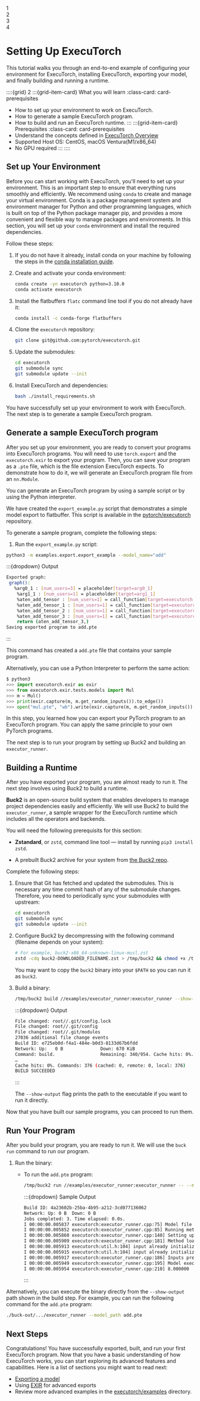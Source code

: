 <!---- DO NOT MODIFY Progress Bar Start --->

<div class="progress-bar-wrapper">
   <div class="progress-bar-item">
     <div class="step-number" id="step-1">1</div>
     <span class="step-caption" id="caption-1"></span>
   </div>
   <div class="progress-bar-item">
     <div class="step-number" id="step-2">2</div>
     <span class="step-caption" id="caption-2"></span>
   </div>
   <div class="progress-bar-item">
     <div class="step-number" id="step-3">3</div>
     <span class="step-caption" id="caption-3"></span>
   </div>
   <div class="progress-bar-item">
     <div class="step-number" id="step-4">4</div>
     <span class="step-caption" id="caption-4"></span>
   </div>
</div>

<!---- DO NOT MODIFY Progress Bar End--->

# Setting Up ExecuTorch

This tutorial walks you through an end-to-end example of configuring your
environment for ExecuTorch, installing ExecuTorch,
exporting your model, and finally building and running a runtime.

::::{grid} 2
:::{grid-item-card}  What you will learn
:class-card: card-prerequisites
* How to set up your environment to work on ExecuTorch.
* How to generate a sample ExecuTorch program.
* How to build and run an ExecuTorch runtime.
:::
:::{grid-item-card} Prerequisites
:class-card: card-prerequisites
* Understand the concepts defined in [ExecuTorch Overview](intro-overview.md)
* Supported Host OS: CentOS, macOS Ventura(M1/x86_64)
* No GPU required
:::
::::

## Set up Your Environment

Before you can start working with ExecuTorch, you'll need to set up your
environment. This is an important step to ensure that everything runs
smoothly and efficiently. We recommend using `conda` to create and
manage your virtual environment. Conda is a package management system
and environment manager for Python and other programming languages,
which is built on top of the Python package manager pip, and provides
a more convenient and flexible way to manage packages and environments.
In this section, you will set up your `conda` environment and install
the required dependencies.

Follow these steps:

1. If you do not have it already, install conda on your machine by following
the steps in the [conda installation guide](https://conda.io/projects/conda/en/latest/user-guide/install/index.html).

1. Create and activate your conda environment:

   ```bash
   conda create -yn executorch python=3.10.0
   conda activate executorch
   ```

1. Install the flatbuffers `flatc` command line tool if you do not already have it:

   ```bash
   conda install -c conda-forge flatbuffers
   ```

1. Clone the `executorch` repository:

   ```bash
   git clone git@github.com:pytorch/executorch.git
   ```

1. Update the submodules:

   ```bash
   cd executorch
   git submodule sync
   git submodule update --init
   ```

1. Install ExecuTorch and dependencies:

   ```bash
   bash ./install_requirements.sh
   ```

You have successfully set up your environment to work with ExecuTorch. The next
step is to generate a sample ExecuTorch program.

## Generate a sample ExecuTorch program

After you set up your environment, you are ready to convert your programs
into ExecuTorch programs. You will need to use `torch.export` and the
`executorch.exir` to export your program. Then, you can save your program as
a `.pte` file, which is the file extension ExecuTorch expects. To demonstrate
how to do it, we will generate an ExecuTorch program file from an `nn.Module`.

You can generate an ExecuTorch program by using a sample script or by using
the Python interpreter.

We have created the `export_example.py` script that demonstrates a simple model
export to flatbuffer. This script is available
in the [pytorch/executorch](https://github.com/pytorch/executorch/tree/main/examples/export)
repository.

To generate a sample program, complete the following steps:

1. Run the `export_example.py` script:

  ```bash
  python3 -m examples.export.export_example --model_name="add"
  ```

  :::{dropdown} Output
  ```bash
  Exported graph:
   graph():
     %arg0_1 : [num_users=3] = placeholder[target=arg0_1]
      %arg1_1 : [num_users=1] = placeholder[target=arg1_1]
      %aten_add_tensor : [num_users=1] = call_function[target=executorch.exir.dialects.edge._ops.aten.add.Tensor](args = (%arg0_1, %arg1_1), kwargs = {})
      %aten_add_tensor_1 : [num_users=1] = call_function[target=executorch.exir.dialects.edge._ops.aten.add.Tensor](args = (%aten_add_tensor, %arg0_1), kwargs = {})
      %aten_add_tensor_2 : [num_users=1] = call_function[target=executorch.exir.dialects.edge._ops.aten.add.Tensor](args = (%aten_add_tensor_1, %arg0_1), kwargs = {})
      %aten_add_tensor_3 : [num_users=1] = call_function[target=executorch.exir.dialects.edge._ops.aten.add.Tensor](args = (%aten_add_tensor_2, %aten_add_tensor_2), kwargs = {})
      return (aten_add_tensor_3,)
  Saving exported program to add.pte
  ```
  :::

  This command has created a `add.pte` file that contains your sample program.

Alternatively, you can use a Python Interpreter to perform the same action:

```python
$ python3
>>> import executorch.exir as exir
>>> from executorch.exir.tests.models import Mul
>>> m = Mul()
>>> print(exir.capture(m, m.get_random_inputs()).to_edge())
>>> open("mul.pte", "wb").write(exir.capture(m, m.get_random_inputs()).to_edge().to_executorch().buffer)
```

In this step, you learned how you can export your PyTorch program to an ExecuTorch
program. You can apply the same principle to your own PyTorch programs.

The next step is to run your program by setting up Buck2 and building an
`executor_runner`.

## Building a Runtime

After you have exported your program, you are almost ready to run it.
The next step involves using Buck2 to build a runtime.

**Buck2** is an open-source build system that enables developers to manage
project dependencies easily and efficiently. We will use Buck2 to build the
`executor_runner`, a sample wrapper for the ExecuTorch runtime which includes
all the operators and backends.

You will need the following prerequisits for this section:

* **Zstandard**, or `zstd`, command line tool — install by running `pip3 install zstd`.

* A prebuilt Buck2 archive for your system from [the Buck2 repo](https://github.com/facebook/buck2/releases/tag/2023-07-18).

Complete the following steps:

1. Ensure that Git has fetched and updated the submodules. This is necessary
   any time commit hash of any of the submodule changes. Therefore, you need
   to periodically sync your submodules with upstream:

   ```bash
   cd executorch
   git submodule sync
   git submodule update --init
   ```

2. Configure Buck2 by decompressing with the following command (filename depends
   on your system):

   ```bash
   # For example, buck2-x86_64-unknown-linux-musl.zst
   zstd -cdq buck2-DOWNLOADED_FILENAME.zst > /tmp/buck2 && chmod +x /tmp/buck2
   ```

   You may want to copy the `buck2` binary into your `$PATH` so you can run it
   as `buck2`.

3. Build a binary:
   ```bash
   /tmp/buck2 build //examples/executor_runner:executor_runner --show-output
   ```

   :::{dropdown} Output

   ```bash
   File changed: root//.git/config.lock
   File changed: root//.git/config
   File changed: root//.git/modules
   27036 additional file change events
   Build ID: e725eb0d-f4a1-484e-b0d3-8133d67b6fdd
   Network: Up:   0 B              Down: 670 KiB
   Command: build.                 Remaining: 340/954. Cache hits: 0%. Time elapsed: 13.2s
   …
   Cache hits: 0%. Commands: 376 (cached: 0, remote: 0, local: 376)
   BUILD SUCCEEDED
   ```
   :::

   The `--show-output` flag prints the path to the executable if you want to run it directly.

Now that you have built our sample programs, you can proceed to
run them.

## Run Your Program

After you build your program, you are ready to run it. We will use
the `buck run` command to run our program.

1. Run the binary:

   * To run the `add.pte` program:

     ```bash
     /tmp/buck2 run //examples/executor_runner:executor_runner -- --model_path add.pte
     ```

     :::{dropdown} Sample Output

     ```bash
     Build ID: 4a23602b-25ba-4b95-a212-3cd077136062
     Network: Up: 0 B  Down: 0 B
     Jobs completed: 3. Time elapsed: 0.0s.
     I 00:00:00.005837 executorch:executor_runner.cpp:75] Model file add.pte is loaded.
     I 00:00:00.005852 executorch:executor_runner.cpp:85] Running method forward
     I 00:00:00.005860 executorch:executor_runner.cpp:140] Setting up non-const buffer 1, size 48.
     I 00:00:00.005909 executorch:executor_runner.cpp:181] Method loaded.
     I 00:00:00.005913 executorch:util.h:104] input already initialized, refilling.
     I 00:00:00.005915 executorch:util.h:104] input already initialized, refilling.
     I 00:00:00.005917 executorch:executor_runner.cpp:186] Inputs prepared.
     I 00:00:00.005949 executorch:executor_runner.cpp:195] Model executed successfully.
     I 00:00:00.005954 executorch:executor_runner.cpp:210] 8.000000
     ```
     :::

Alternatively, you can execute the binary directly from the `--show-output` path
shown in the build step. For example, you can run the following command for the
`add.pte` program:

```bash
./buck-out/.../executor_runner --model_path add.pte
```

## Next Steps

Congratulations! You have successfully exported, built, and run your first
ExecuTorch program. Now that you have a basic understanding of how ExecuTorch
works, you can start exploring its advanced features and capabilities. Here
is a list of sections you might want to read next:

* [Exporting a model](export-overview.rst)
* Using [EXIR](ir-exir.md) for advanced exports
* Review more advanced examples in the [executorch/examples](https://github.com/pytorch/executorch/tree/main/examples) directory.
